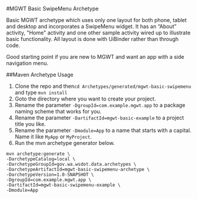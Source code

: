 #MGWT Basic SwipeMenu Archetype

Basic MGWT archetype which uses only one layout for both phone, tablet and desktop and incorporates a SwipeMenu widget.
It has an “About” activity, "Home" activity and one other sample activity wired up to illustrate basic functionality. 
All layout is done with UiBinder rather than through code.

Good starting point if you are new to MGWT and want an app with a side navigation menu.

##Maven Archetype Usage

1. Clone the repo and then`cd Archetypes/generated/mgwt-basic-swipemenu` and type `mvn install`
2. Goto the directory where you want to create your project.
3. Rename the parameter `-DgroupId=com.example.mgwt.app` to a package naming scheme that works for you.
4. Rename the parameter `-DartifactId=mgwt-basic-example` to a project title you like.
5. Rename the parameter `-Dmodule=App` to a name that starts with a capital. Name it like `MyApp` or `MyProject`.
6. Run the mvn archetype generator below.

```
mvn archetype:generate \
-DarchetypeCatalog=local \
-DarchetypeGroupId=gov.wa.wsdot.data.archetypes \
-DarchetypeArtifactId=mgwt-basic-swipemenu-archetype \
-DarchetypeVersion=1.0-SNAPSHOT \
-DgroupId=com.example.mgwt.app \
-DartifactId=mgwt-basic-swipemenu-example \
-Dmodule=App
```
